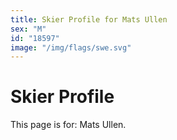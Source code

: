```yaml
---
title: Skier Profile for Mats Ullen
sex: "M"
id: "18597"
image: "/img/flags/swe.svg" 
---
```


# Skier Profile

This page is for: Mats Ullen.
    